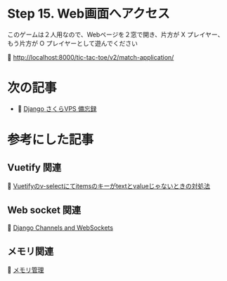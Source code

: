 
# Step 15. Web画面へアクセス

このゲームは２人用なので、Webページを２窓で開き、片方が X プレイヤー、もう片方が O プレイヤーとして遊んでください  

📖 [http://localhost:8000/tic-tac-toe/v2/match-application/](http://localhost:8000/tic-tac-toe/v2/match-application/)  

# 次の記事

* 📖 [Django さくらVPS 備忘録](https://qiita.com/muzudho1/items/1d3b4b5608716463184c)

# 参考にした記事

## Vuetify 関連

📖 [Vuetifyのv-selectにてitemsのキーがtextとvalueじゃないときの対処法](https://qiita.com/akido_/items/96ced6cd5fd9929c666f)  

## Web socket 関連

📖 [Django Channels and WebSockets](https://blog.logrocket.com/django-channels-and-websockets/)  

## メモリ関連

📖 [メモリ管理](https://developer.mozilla.org/ja/docs/Web/JavaScript/Memory_Management)  

